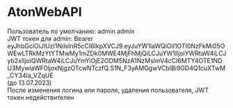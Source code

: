 # AtonWebAPI
Пользователь по умолчанию: admin admin<br />
JWT токен для admin: Bearer eyJhbGciOiJIUzI1NiIsInR5cCI6IkpXVCJ9.eyJuYW1laWQiOiI1OTI0NzFkMi05OWEwLTRkMzYtYTMwMy1mZDk0MWE4MjFhMjQiLCJuYW1lIjoiYWRtaW4iLCJyb2xlIjoiQWRtaW4iLCJuYmYiOjE2ODM5NzA1NzMsImV4cCI6MTY4OTE1NDU3MywiaWF0IjoxNjgzOTcwNTczfQ.S1N_F3yAMGgwVCbIBi9GD4Q1cuXTwM_CY34la_VZqUE
   <br />   (до 13.07.2023)<br />
После изменения логина или пароля, удаления пользователя, JWT токен недействителен
